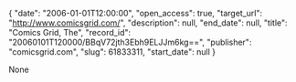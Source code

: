 {
  "date": "2006-01-01T12:00:00", 
  "open_access": true, 
  "target_url": "http://www.comicsgrid.com/", 
  "description": null, 
  "end_date": null, 
  "title": "Comics Grid, The", 
  "record_id": "20060101T120000/BBqV72jth3Ebh9ELJJm6kg==", 
  "publisher": "comicsgrid.com", 
  "slug": 61833311, 
  "start_date": null
}

None